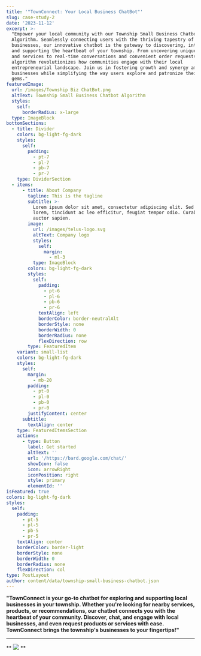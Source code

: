 ```yaml
---
title: '"TownConnect: Your Local Business ChatBot"'
slug: case-study-2
date: '2023-11-12'
excerpt: >-
  "Empower your local community with our Township Small Business Chatbot
  Algorithm. Seamlessly connecting users with the thriving tapestry of local
  businesses, our innovative chatbot is the gateway to discovering, interacting,
  and supporting the heartbeat of your township. From uncovering unique products
  and services to real-time conversations and convenient order requests, our
  algorithm revolutionizes how communities engage with their local
  entrepreneurial landscape. Join us in fostering growth and synergy among small
  businesses while simplifying the way users explore and patronize their local
  gems."
featuredImage:
  url: /images/Township Biz ChatBot.png
  altText: Township Small Business Chatbot Algorithm
  styles:
    self:
      borderRadius: x-large
  type: ImageBlock
bottomSections:
  - title: Divider
    colors: bg-light-fg-dark
    styles:
      self:
        padding:
          - pt-7
          - pl-7
          - pb-7
          - pr-7
    type: DividerSection
  - items:
      - title: About Company
        tagline: This is the tagline
        subtitle: >-
          Lorem ipsum dolor sit amet, consectetur adipiscing elit. Sed ante
          lorem, tincidunt ac leo efficitur, feugiat tempor odio. Curabitur at
          auctor sapien.
        image:
          url: /images/telus-logo.svg
          altText: Company logo
          styles:
            self:
              margin:
                - ml-3
          type: ImageBlock
        colors: bg-light-fg-dark
        styles:
          self:
            padding:
              - pt-6
              - pl-6
              - pb-6
              - pr-6
            textAlign: left
            borderColor: border-neutralAlt
            borderStyle: none
            borderWidth: 0
            borderRadius: none
            flexDirection: row
        type: FeaturedItem
    variant: small-list
    colors: bg-light-fg-dark
    styles:
      self:
        margin:
          - mb-20
        padding:
          - pt-0
          - pl-0
          - pb-0
          - pr-0
        justifyContent: center
      subtitle:
        textAlign: center
    type: FeaturedItemsSection
    actions:
      - type: Button
        label: Get started
        altText: ''
        url: '/https://bard.google.com/chat/'
        showIcon: false
        icon: arrowRight
        iconPosition: right
        style: primary
        elementId: ''
isFeatured: true
colors: bg-light-fg-dark
styles:
  self:
    padding:
      - pt-5
      - pl-5
      - pb-5
      - pr-5
    textAlign: center
    borderColor: border-light
    borderStyle: none
    borderWidth: 0
    borderRadius: none
    flexDirection: col
type: PostLayout
author: content/data/township-small-business-chatbot.json
---
```

**"TownConnect is your go-to chatbot for exploring and supporting local businesses in your township. Whether you're looking for nearby services, products, or recommendations, our chatbot connects you with the heartbeat of your community. Discover, chat, and engage with local businesses, and even request products or services with ease. TownConnect brings the township's businesses to your fingertips!"**

****

**
**![](https://blog.hootsuite.com/wp-content/uploads/2022/06/Screen-Shot-2022-06-14-at-3.22.35-PM.png)**
**
